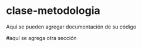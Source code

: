 # clase-metodologia

Aquí se pueden agregar documentación de su código

#aquí se agrega otra sección
